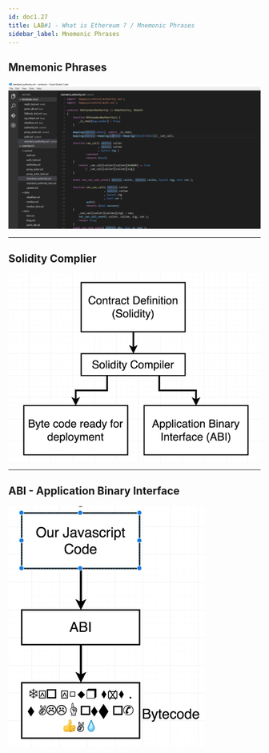 ```yaml
---
id: doc1.27
title: LAB#1 - What is Ethereum ? / Mnemonic Phrases
sidebar_label: Mnemonic Phrases
---
```


## Mnemonic Phrases



![alt text](.\assets\Imagem16_1.png)

---


## Solidity Complier

![alt text](.\assets\Imagem16_2.jpg)


---

## ABI - Application Binary Interface

![alt text](.\assets\Imagem16_3.jpg)

